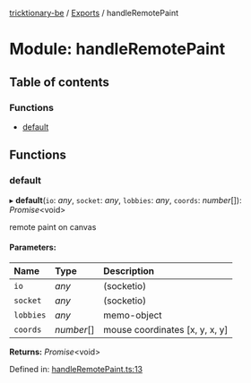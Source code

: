 [tricktionary-be](../README.md) / [Exports](../modules.md) / handleRemotePaint

# Module: handleRemotePaint

## Table of contents

### Functions

- [default](handleremotepaint.md#default)

## Functions

### default

▸ **default**(`io`: *any*, `socket`: *any*, `lobbies`: *any*, `coords`: *number*[]): *Promise*<void\>

remote paint on canvas

#### Parameters:

Name | Type | Description |
:------ | :------ | :------ |
`io` | *any* | (socketio)   |
`socket` | *any* | (socketio)   |
`lobbies` | *any* | memo-object   |
`coords` | *number*[] | mouse coordinates [x, y, x, y]    |

**Returns:** *Promise*<void\>

Defined in: [handleRemotePaint.ts:13](https://github.com/story-squad/tricktionary-be/blob/bee02e0/src/sockets/handleRemotePaint.ts#L13)
